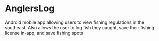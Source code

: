 # AnglersLog
Android mobile app allowing users to view fishing regulations in the southeast.  Also allows the user to log fish they caught, save their fishing license in-app, and save fishing spots
